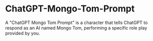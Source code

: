 # ChatGPT-Mongo-Tom-Prompt
A "ChatGPT Mongo Tom Prompt" is a character that tells ChatGPT to respond as an AI named Mongo Tom, performing a specific role play provided by you.
